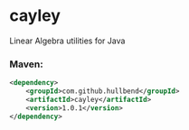 # cayley

Linear Algebra utilities for Java

### Maven:

```xml
<dependency>
    <groupId>com.github.hullbend</groupId>
    <artifactId>cayley</artifactId>
    <version>1.0.1</version>
</dependency>
```
